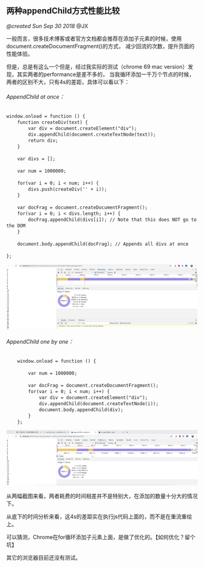 ## 两种appendChild方式性能比较

*@created Sun Sep 30 2018* @JX

一般而言，很多技术博客或者官方文档都会推荐在添加子元素的时候，使用document.createDocumentFragment()的方式，
减少回流的次数，提升页面的性能体验。

但是，总是有这么一个但是，经过我实际的测试（chrome 69 mac version）发现，其实两者的performance是差不多的，
当我循环添加一千万个节点的时候，两者的区别不大，只有4s的差距，具体可以看以下：

###### AppendChild at once：

    window.onload = function () {
        function createDiv(text) {
            var div = document.createElement("div");
            div.appendChild(document.createTextNode(text));
            return div;
        }
    
        var divs = [];
    
        var num = 1000000;
    
        for(var i = 0; i < num; i++) {
            divs.push(createDiv('' + i));
        }
    
        var docFrag = document.createDocumentFragment();
        for(var i = 0; i < divs.length; i++) {
            docFrag.appendChild(divs[i]); // Note that this does NOT go to the DOM
        }
    
        document.body.appendChild(docFrag); // Appends all divs at once
    
    };

![APPENDCHILD AT ONCE](https://raw.githubusercontent.com/xiezhm3/xiezhm3.github.io/master/assets/img/append-child-at-once%40screenshot.jpeg)

###### AppendChild one by one：
        window.onload = function () {
    
            var num = 1000000;
    
            var docFrag = document.createDocumentFragment();
            for(var i = 0; i < num; i++) {
                var div = document.createElement("div");
                div.appendChild(document.createTextNode(i));
                document.body.appendChild(div);
            }
        };

![APPENDCHILD ONE BY ONE](https://raw.githubusercontent.com/xiezhm3/xiezhm3.github.io/master/assets/img/append-child-one-by-one%40screenshot.jpeg)


从两幅截图来看，两者耗费的时间相差并不是特别大，在添加的数量十分大的情况下。

从底下的时间分析来看，这4s的差距实在执行js代码上面的，而不是在重流重绘上。

可以猜测，Chrome在for循环添加子元素上面，是做了优化的。【如何优化？留个坑】

其它的浏览器目前还没有测试。
